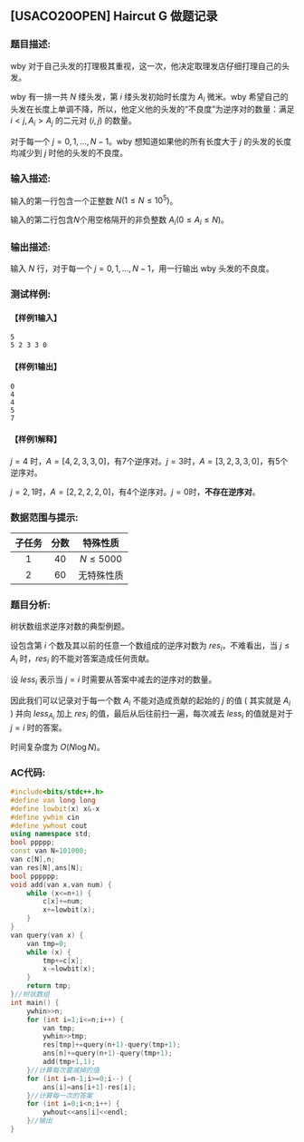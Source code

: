 ## [USACO20OPEN] Haircut G 做题记录

### 题目描述:

​wby 对于自己头发的打理极其重视，这一次，他决定取理发店仔细打理自己的头发。

​wby 有一排一共 $N$ 缕头发，第 $i$ 缕头发初始时长度为 $A_i$ 微米。wby 希望自己的头发在长度上单调不降，所以，他定义他的头发的“不良度”为逆序对的数量：满足 $i<j,A_i>A_j$ 的二元对 $(i,j)$ 的数量。

​对于每一个 $j=0,1,...,N-1$。wby 想知道如果他的所有长度大于 $j$ 的头发的长度均减少到 $j$ 时他的头发的不良度。

### 输入描述:

​输入的第一行包含一个正整数 $N(1\leq N\leq 10^5)$。 

​输入的第二行包含𝑁个用空格隔开的非负整数 $A_i(0\leq A_i\leq N)$。

### 输出描述:

​输入 $N$ 行，对于每一个 $j=0,1,...,N-1$，用一行输出 wby 头发的不良度。

### 测试样例:

#### 【样例1输入】

```
5
5 2 3 3 0
```

#### 【样例1输出】

```
0
4
4
5
7
```

#### 【样例1解释】

​$j=4$ 时，$A=[4,2,3,3,0]$，有7个逆序对。$j=3$时，$A=[3,2,3,3,0]$，有5个逆序对。

​$j=2,1$时，$A=[2,2,2,2,0]$，有4个逆序对。$j=0$时，**不存在逆序对**。

### 数据范围与提示:

| 子任务 | 分数 |   特殊性质   |
| :----: | :--: | :----------: |
|   1    |  40  | $N\leq 5000$ |
|   2    |  60  |  无特殊性质  |

### 题目分析:

​树状数组求逆序对数的典型例题。

​设包含第 $i$ 个数及其以前的任意一个数组成的逆序对数为 $res_i$，不难看出，当 $j\leq A_i$ 时，$res_i$ 的不能对答案造成任何贡献。

​设 $less_i$ 表示当 $j=i$ 时需要从答案中减去的逆序对的数量。

​因此我们可以记录对于每一个数 $A_i$ 不能对造成贡献的起始的 $j$ 的值 ( 其实就是 $A_i$ ) 并向 $less_{A_i}$ 加上 $res_i$ 的值，最后从后往前扫一遍，每次减去 $less_i$ 的值就是对于 $j=i$ 时的答案。

​时间复杂度为 $O(N\log N)$。

### AC代码:

```c++
#include<bits/stdc++.h>
#define van long long
#define lowbit(x) x&-x
#define ywhin cin
#define ywhout cout
using namespace std;
bool ppppp;
const van N=101000;
van c[N],n;
van res[N],ans[N];
bool pppppp;
void add(van x,van num) {
	while (x<=n+1) {
		c[x]+=num;
		x+=lowbit(x);
	}
}
van query(van x) {
	van tmp=0;
	while (x) {
		tmp+=c[x];
		x-=lowbit(x);
	}
	return tmp;
}//树状数组
int main() {
	ywhin>>n;
	for (int i=1;i<=n;i++) {
		van tmp;
		ywhin>>tmp;
		res[tmp]+=query(n+1)-query(tmp+1);
		ans[n]+=query(n+1)-query(tmp+1);
		add(tmp+1,1);
	}//计算每次要减掉的值
	for (int i=n-1;i>=0;i--) {
		ans[i]=ans[i+1]-res[i];
	}//计算每一次的答案
	for (int i=0;i<n;i++) {
		ywhout<<ans[i]<<endl;
	}//输出
}
```

